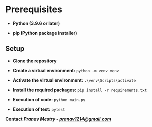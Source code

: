 # Prerequisites

- **Python (3.9.6 or later)**

- **pip (Python package installer)**




## Setup

- **Clone the repository**

 - **Create a virtual environment:**
```python -m venv venv```

- **Activate the virtual environment:**
```.\venv\Scripts\activate```

- **Install the required packages:**
```pip install -r requirements.txt```

- **Execution of code:**
```python main.py```

- **Execution of test:**
```pytest```

**Contact**
***Pranav Mestry - pranav1214@gmail.com***
